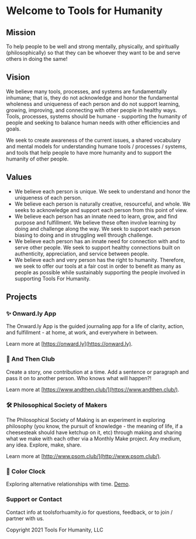 # Welcome to Tools for Humanity

## Mission

To help people to be well and strong mentally, physically, and spiritually (philosophically) so that they can be whoever they want to be and serve others in doing the same!

## Vision

We believe many tools, processes, and systems are fundamentally inhumane; that is, they do not acknowledge and honor the fundamental wholeness and uniqueness of each person and do not support learning, growing, improving, and connecting with other people in healthy ways. Tools, processes, systems should be humane - supporting the humanity of people and seeking to balance human needs with other efficiencies and goals.

We seek to create awareness of the current issues, a shared vocabulary and mental models for understanding humane tools / processes / systems, and tools that help people to have more humanity and to support the humanity of other people.

## Values

- We believe each person is unique. We seek to understand and honor the uniqueness of each person.
- We believe each person is naturally creative, resourceful, and whole. We seeks to acknowledge and support each person from this point of view.
- We believe each person has an innate need to learn, grow, and find purpose and fulfillment. We believe these often involve learning by doing and challenge along the way. We seek to support each person biasing to doing and in struggling well through challenge.
- We believe each person has an innate need for connection with and to serve other people. We seek to support healthy connections built on authenticity, appreciation, and service between people.
- We believe each and very person has the right to humanity. Therefore, we seek to offer our tools at a fair cost in order to benefit as many as people as possible while sustainably supporting the people involved in supporting Tools For Humanity.

## Projects

### ✨ Onward.ly App

The Onward.ly App is the guided journaling app for a life of clarity, action, and fulfillment - at home, at work, and everywhere in between.

Learn more at [https://onward.ly](https://onward.ly).

### 📝 And Then Club

Create a story, one contribution at a time. Add a sentence or paragraph and pass it on to another person. Who knows what will happen?!

Learn more at [https://www.andthen.club/](https://www.andthen.club/).

### 🛠 Philosophical Society of Makers

The Philosophical Society of Making is an experiment in exploring philosophy (you know, the pursuit of knowledge - the meaning of life, if a cheesesteak should have ketchup on it, etc) through making and sharing what we make with each other via a Monthly Make project. Any medium, any idea. Explore, make, share.

Learn more at [http://www.psom.club/](http://www.psom.club/).

### 🌈 Color Clock

Exploring alternative relationships with time. [Demo](https://youtu.be/RH9pwswOXmQ).

### Support or Contact

Contact info at toolsforhuamity.io for questions, feedback, or to join / partner with us.

Copyright 2021 Tools For Humanity, LLC
